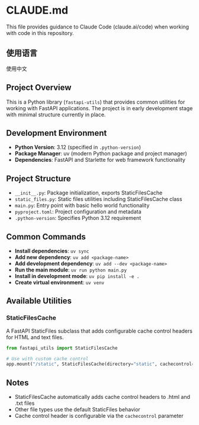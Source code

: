 # CLAUDE.md

This file provides guidance to Claude Code (claude.ai/code) when working with code in this repository.

## 使用语言

使用中文

## Project Overview

This is a Python library (`fastapi-utils`) that provides common utilities for working with FastAPI applications. The project is in early development stage with minimal structure currently in place.

## Development Environment

- **Python Version**: 3.12 (specified in `.python-version`)
- **Package Manager**: uv (modern Python package and project manager)
- **Dependencies**: FastAPI and Starlette for web framework functionality

## Project Structure

- `__init__.py`: Package initialization, exports StaticFilesCache
- `static_files.py`: Static files utilities including StaticFilesCache class
- `main.py`: Entry point with basic hello world functionality
- `pyproject.toml`: Project configuration and metadata
- `.python-version`: Specifies Python 3.12 requirement

## Common Commands

- **Install dependencies**: `uv sync`
- **Add new dependency**: `uv add <package-name>`
- **Add development dependency**: `uv add --dev <package-name>`
- **Run the main module**: `uv run python main.py`
- **Install in development mode**: `uv pip install -e .`
- **Create virtual environment**: `uv venv`

## Available Utilities

### StaticFilesCache

A FastAPI StaticFiles subclass that adds configurable cache control headers for HTML and text files.

```python
from fastapi_utils import StaticFilesCache

# Use with custom cache control
app.mount("/static", StaticFilesCache(directory="static", cachecontrol="max-age=3600"))
```

## Notes

- StaticFilesCache automatically adds cache control headers to .html and .txt files
- Other file types use the default StaticFiles behavior
- Cache control header is configurable via the `cachecontrol` parameter